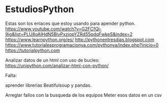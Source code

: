 # EstudiosPython

Estas son los enlaces que estoy usando para apender python.
https://www.youtube.com/watch?v=G2FCfQj-9ig&list=PLU8oAlHdN5BlvPxziopYZRd55pdqFwkeS&index=2
https://www.learnpython.org/es/
http://pythonentresdias.blogspot.com
https://www.tutorialesprogramacionya.com/pythonya/index.php?inicio=0
https://tutorialpython.com



Analizar datos de un html con uso de bucles: https://unipython.com/analizar-html-con-python/






Falta:

aprender librerias Beatifulsoup y pandas.

Arreglar fallos con la busqueda de los equipos
Meter esos datos en un csv

